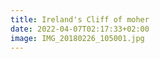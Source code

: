 ```yaml
---
title: Ireland's Cliff of moher
date: 2022-04-07T02:17:33+02:00
image: IMG_20180226_105001.jpg
---
```


